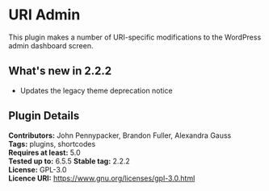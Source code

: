 # URI Admin

This plugin makes a number of URI-specific modifications to the WordPress admin dashboard screen.

## What's new in 2.2.2

* Updates the legacy theme deprecation notice

## Plugin Details

__Contributors:__ John Pennypacker, Brandon Fuller, Alexandra Gauss  
__Tags:__ plugins, shortcodes  
__Requires at least:__ 5.0  
__Tested up to:__ 6.5.5 
__Stable tag:__ 2.2.2  
__License:__ GPL-3.0  
__Licence URI:__ https://www.gnu.org/licenses/gpl-3.0.html
